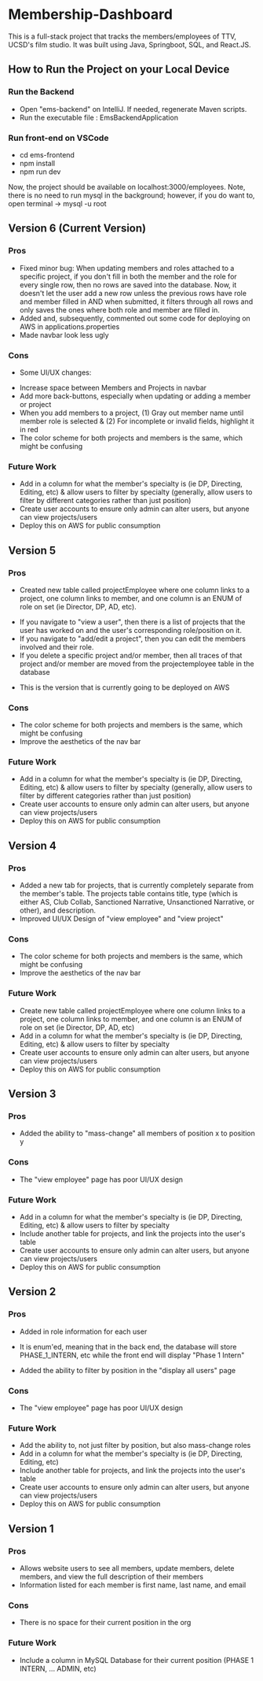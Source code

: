 # Membership-Dashboard
This is a full-stack project that tracks the members/employees of TTV, UCSD's film studio.
It was built using Java, Springboot, SQL, and React.JS. 

## How to Run the Project on your Local Device
### Run the Backend
* Open "ems-backend" on IntelliJ. If needed, regenerate Maven scripts.
* Run the executable file : EmsBackendApplication
### Run front-end on VSCode
* cd ems-frontend
* npm install
* npm run dev

Now, the project should be available on localhost:3000/employees. Note, there is no need to run mysql in the background; however, if you do want to, open terminal -> mysql -u root

## Version 6 (Current Version)
### Pros
* Fixed minor bug: When updating members and roles attached to a specific project, if you don't fill in both the member and the role for every single row, then no rows are saved into the database. Now, it doesn't let the user add a new row unless the previous rows have role and member filled in AND when submitted, it filters through all rows and only saves the ones where both role and member are filled in.
* Added and, subsequently, commented out some code for deploying on AWS in applications.properties
* Made navbar look less ugly
### Cons
* Some UI/UX changes:
- Increase space between Members and Projects in navbar
- Add more back-buttons, especially when updating or adding a member or project
- When you add members to a project, (1) Gray out member name until member role is selected & (2) For incomplete or invalid fields, highlight it in red
- The color scheme for both projects and members is the same, which might be confusing
### Future Work
* Add in a column for what the member's specialty is (ie DP, Directing, Editing, etc) & allow users to filter by specialty (generally, allow users to filter by different categories rather than just position)
* Create user accounts to ensure only admin can alter users, but anyone can view projects/users
* Deploy this on AWS for public consumption

## Version 5 
### Pros
* Created new table called projectEmployee where one column links to a project, one column links to member, and one column is an ENUM of role on set (ie Director, DP, AD, etc).
- If you navigate to "view a user", then there is a list of projects that the user has worked on and the user's corresponding role/position on it.
- If you navigate to "add/edit a project", then you can edit the members involved and their role.
- If you delete a specific project and/or member, then all traces of that project and/or member are moved from the projectemployee table in the database
* This is the version that is currently going to be deployed on AWS
### Cons
* The color scheme for both projects and members is the same, which might be confusing
* Improve the aesthetics of the nav bar
### Future Work
* Add in a column for what the member's specialty is (ie DP, Directing, Editing, etc) & allow users to filter by specialty (generally, allow users to filter by different categories rather than just position)
* Create user accounts to ensure only admin can alter users, but anyone can view projects/users
* Deploy this on AWS for public consumption

## Version 4
### Pros
* Added a new tab for projects, that is currently completely separate from the member's table. The projects table contains title, type (which is either AS, Club Collab, Sanctioned Narrative, Unsanctioned Narrative, or other), and description. 
* Improved UI/UX Design of "view employee" and "view project"
### Cons
* The color scheme for both projects and members is the same, which might be confusing
* Improve the aesthetics of the nav bar
### Future Work
* Create new table called projectEmployee where one column links to a project, one column links to member, and one column is an ENUM of role on set (ie Director, DP, AD, etc)
* Add in a column for what the member's specialty is (ie DP, Directing, Editing, etc) & allow users to filter by specialty
* Create user accounts to ensure only admin can alter users, but anyone can view projects/users
* Deploy this on AWS for public consumption

## Version 3
### Pros
* Added the ability to "mass-change" all members of position x to position y
### Cons
* The "view employee" page has poor UI/UX design
### Future Work
* Add in a column for what the member's specialty is (ie DP, Directing, Editing, etc) & allow users to filter by specialty
* Include another table for projects, and link the projects into the user's table
* Create user accounts to ensure only admin can alter users, but anyone can view projects/users
* Deploy this on AWS for public consumption

## Version 2
### Pros
* Added in role information for each user
- It is enum'ed, meaning that in the back end, the database will store PHASE_1_INTERN, etc while the front end will display "Phase 1 Intern"
* Added the ability to filter by position in the "display all users" page
### Cons
* The "view employee" page has poor UI/UX design
### Future Work
* Add the ability to, not just filter by position, but also mass-change roles
* Add in a column for what the member's specialty is (ie DP, Directing, Editing, etc)
* Include another table for projects, and link the projects into the user's table
* Create user accounts to ensure only admin can alter users, but anyone can view projects/users
* Deploy this on AWS for public consumption

## Version 1
### Pros
* Allows website users to see all members, update members, delete members, and view the full description of their members
* Information listed for each member is first name, last name, and email
### Cons
* There is no space for their current position in the org
### Future Work
* Include a column in MySQL Database for their current position (PHASE 1 INTERN, ... ADMIN, etc)

